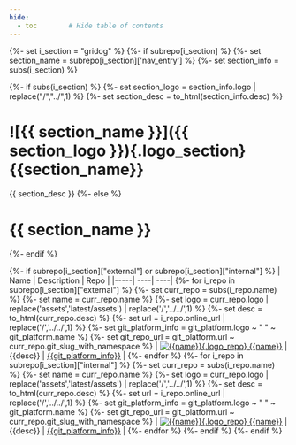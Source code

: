 ```yaml
---
hide:
  - toc        # Hide table of contents
---
```



{%- set i_section = "gridog" %}
{%- if subrepo[i_section] %}
{%-   set section_name = subrepo[i_section]['nav_entry'] %}
{%-   set section_info = subs(i_section) %}

{%-   if subs(i_section) %}
{%-     set section_logo = section_info.logo | replace("/","../",1) %}
{%-     set section_desc = to_html(section_info.desc) %}
# ![{{ section_name }}]({{ section_logo }}){.logo_section} {{section_name}}

{{ section_desc }}
{%-   else %}
# {{ section_name }}
{%-   endif %}

{%-   if subrepo[i_section]["external"] or subrepo[i_section]["internal"] %}
| Name | Description | Repo |
|-----| ----| ----|
{%-     for i_repo in subrepo[i_section]["external"] %}
{%-       set curr_repo = subs(i_repo.name) %}
{%-       set name = curr_repo.name %}
{%-       set logo = curr_repo.logo | replace('assets','latest/assets') | replace('/','../../',1) %}
{%-       set desc = to_html(curr_repo.desc) %}
{%-       set url = i_repo.online_url | replace('/','../../',1) %}
{%-       set git_platform_info = git_platform.logo ~ " " ~ git_platform.name  %}
{%-       set git_repo_url = git_platform.url ~ curr_repo.git_slug_with_namespace %}
| [![{{name}}]({{logo}}){.logo_repo} {{name}}]({{url}}) | {{desc}} | [{{git_platform_info}}]({{git_repo_url}}) |
{%-     endfor %}
{%-     for i_repo in subrepo[i_section]["internal"] %}
{%-       set curr_repo = subs(i_repo.name) %}
{%-       set name = curr_repo.name %}
{%-       set logo = curr_repo.logo | replace('assets','latest/assets') | replace('/','../../',1) %}
{%-       set desc = to_html(curr_repo.desc) %}
{%-       set url = i_repo.online_url | replace('/','../../',1) %}
{%-       set git_platform_info = git_platform.logo ~ " " ~ git_platform.name  %}
{%-       set git_repo_url = git_platform.url ~ curr_repo.git_slug_with_namespace %}
| [![{{name}}]({{logo}}){.logo_repo} {{name}}]({{url}}) | {{desc}} | [{{git_platform_info}}]({{git_repo_url}}) |
{%-     endfor %}
{%-   endif %}
{%- endif %}

